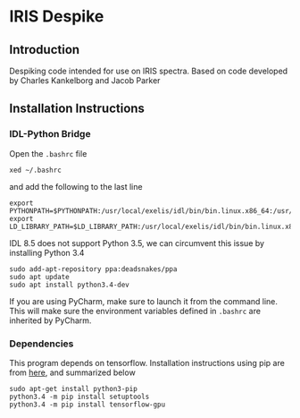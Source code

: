 # IRIS Despike
## Introduction
Despiking code intended for use on IRIS spectra. Based on code developed by Charles Kankelborg and Jacob Parker

## Installation Instructions

### IDL-Python Bridge
Open the `.bashrc` file 
```
xed ~/.bashrc
```
and add the following to the last line
```
export PYTHONPATH=$PYTHONPATH:/usr/local/exelis/idl/bin/bin.linux.x86_64:/usr/local/exelis/idl/lib/bridges
export LD_LIBRARY_PATH=$LD_LIBRARY_PATH:/usr/local/exelis/idl/bin/bin.linux.x86_64

```
IDL 8.5 does not support Python 3.5, we can circumvent this issue by installing Python 3.4

```
sudo add-apt-repository ppa:deadsnakes/ppa
sudo apt update
sudo apt install python3.4-dev
```
If you are using PyCharm, make sure to launch it from the command line. This will make sure the environment variables defined in `.bashrc` are inherited by PyCharm.


### Dependencies
This program depends on tensorflow. Installation instructions using pip are from [here](https://www.tensorflow.org/install/install_linux#InstallingNativePip), and summarized below
```
sudo apt-get install python3-pip
python3.4 -m pip install setuptools
python3.4 -m pip install tensorflow-gpu
```
